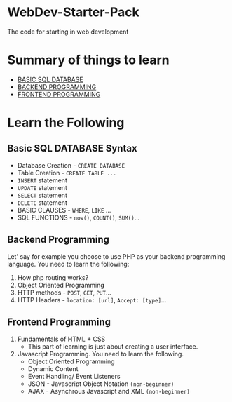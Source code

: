 # WebDev-Starter-Pack
The code for starting in web development

# Summary of things to learn
* [BASIC SQL DATABASE](#basic-sql-database-syntax)
* [BACKEND PROGRAMMING](#backend-programming)
* [FRONTEND PROGRAMMING](#frontend-programming)

# Learn the Following
## Basic SQL DATABASE Syntax
* Database Creation - `CREATE DATABASE`
* Table Creation - `CREATE TABLE ...`
* `INSERT` statement
* `UPDATE` statement
* `SELECT` statement
* `DELETE` statement
* BASIC CLAUSES - `WHERE`, `LIKE` ...
* SQL FUNCTIONS - `now()`, `COUNT()`, `SUM()`...

## Backend Programming
Let' say for example you choose to use PHP as your backend programming language. You need to learn the following:
1. How php routing works?
2. Object Oriented Programming
3. HTTP methods - `POST`, `GET`, `PUT`...
4. HTTP Headers - `location: [url]`, `Accept: [type]`...

## Frontend Programming
1. Fundamentals of HTML + CSS
    * This part of learning is just about creating a user interface.
2. Javascript Programming. You need to learn the following.
    * Object Oriented Programming
    * Dynamic Content
    * Event Handling/ Event Listeners
    * JSON - Javascript Object Notation `(non-beginner)`
    * AJAX - Asynchrous Javascript and XML `(non-beginner)`
